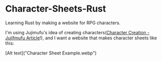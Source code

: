 # Character-Sheets-Rust
Learning Rust by making a website for RPG characters.

I'm using Jujimufu's idea of creating characters([Character Creation - Jujifmufu Article](https://jujimufu.com/blogs/other/character-creation)!), and I want a website that makes character sheets like this:

[Alt text]("Character Sheet Example.webp")